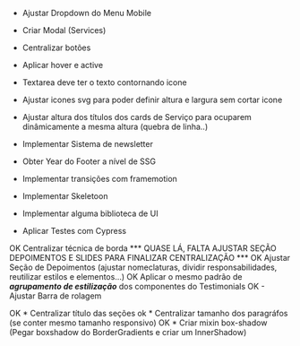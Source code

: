 * Ajustar Dropdown do Menu Mobile
* Criar Modal (Services)
* Centralizar botões

* Aplicar hover e active

* Textarea deve ter o texto contornando icone
* Ajustar icones svg para poder definir altura e largura sem cortar icone
* Ajustar altura dos títulos dos cards de Serviço para ocuparem dinâmicamente a mesma altura (quebra de linha..)

* Implementar Sistema de newsletter
* Obter Year do Footer a nível de SSG


* Implementar transições com framemotion
* Implementar Skeletoon
* Implementar alguma biblioteca de UI

* Aplicar Testes com Cypress


OK Centralizar técnica de borda *** QUASE LÁ, FALTA AJUSTAR SEÇÃO DEPOIMENTOS E SLIDES PARA FINALIZAR CENTRALIZAÇÃO ***
OK Ajustar Seção de Depoimentos (ajustar nomeclaturas, dividir responsabilidades, reutilizar estilos e elementos...)
OK Aplicar o mesmo padrão de ***agrupamento de estilização*** dos componentes do Testimonials
OK - Ajustar Barra de rolagem

OK * Centralizar título das seções
ok * Centralizar tamanho dos paragráfos (se conter mesmo tamanho responsivo)
OK * Criar mixin box-shadow (Pegar boxshadow do BorderGradients e criar um InnerShadow)
